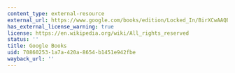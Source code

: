 ```yaml
---
content_type: external-resource
external_url: https://www.google.com/books/edition/Locked_In/BirXCwAAQBAJ?hl=en&gbpv=1
has_external_license_warning: true
license: https://en.wikipedia.org/wiki/All_rights_reserved
status: ''
title: Google Books
uid: 70860253-1a7a-420a-8654-b1451e942fbe
wayback_url: ''
---
```

